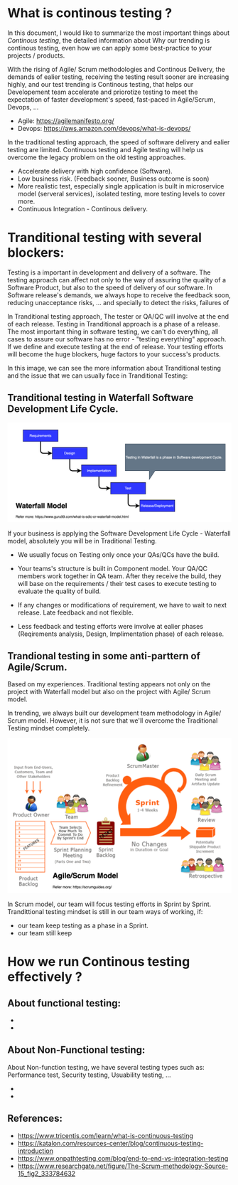 # What is continous testing ?

In this document, I would like to summarize the most important things about *Continous testing*, the detailed information about Why our trending is continous testing, even how we can apply some best-practice to your projects / products.

With the rising of Agile/ Scrum methodologies and Continous Delivery, the demands of ealier testing, receiving the testing result sooner are increasing highly, and our test trending is Continous testing, that helps our Developement team accelerate and priorotize testing to meet the expectation of faster development's speed, fast-paced in Agile/Scrum, Devops, ...

+ Agile: https://agilemanifesto.org/
+ Devops: https://aws.amazon.com/devops/what-is-devops/

In the traditional testing approach, the speed of software delivery and ealier testing are limited.  Continuous testing and Agile testing will help us overcome the legacy problem on the old testing approaches.

+ Accelerate delivery with high confidence (Software).
+ Low business risk. (Feedback sooner, Business outcome is soon)
+ More realistic test, especially single application is built in microservice model (serveral services), isolated testing, more testing levels to cover more.
+ Continuous Integration - Continous delivery.

# Tranditional testing with several blockers:

Testing is a important in development and delivery of a software. The testing approach can affect not only to the way of assuring the quality of a Software Product, but also to the speed of delivery of our software.
In Software release's demands, we always hope to receive the feedback soon, reducing unacceptance risks, ... and specially to detect the risks, failures of 

In Tranditional testing approach, The tester or QA/QC will involve at the end of each release. Testing in Tranditional approach is a phase of a release. The most important thing in software testing, we can't do everything, all cases to assure our software has no error - "testing everything" approach. If we define and execute testing at the end of release. Your testing efforts will become the huge blockers, huge factors to your success's products.

In this image, we can see the more information about Tranditional testing and the issue that we can usually face in Tranditional Testing:

## Tranditional testing in Waterfall Software Development Life Cycle.

![Waterfall-Model](../images/waterfall_model.png)

If your business is applying the Software Development Life Cycle - Waterfall model, absolutely you will be in Traditional Testing.

+ We usually focus on Testing only once your QAs/QCs have the build.

+ Your teams's structure is built in Component model.
Your QA/QC members work together in QA team. After they receive the build, they will base on the requirements / their test cases to execute testing to evaluate the quality of build.

+ If any changes or modifications of requirement, we have to wait to next release. Late feedback and not flexible.

+ Less feedback and testing efforts were involve at ealier phases (Reqirements analysis, Design, Implimentation phase) of each release.

## Trandional testing in some anti-parttern of Agile/Scrum.

Based on my experiences. Traditional testing appears not only on the project with Waterfall model but also on the project with Agile/ Scrum model.

In trending, we always built our development team methodology in Agile/ Scrum model. However, it is not sure that we'll overcome the Traditional Testing mindset completely.

![Waterfall-Model](../images/agile_scrum_model.png)

In Scrum model, our team will focus testing efforts in Sprint by Sprint. Trandittional testing mindset is still in our team ways of working, if:
- our team keep testing as a phase in a Sprint. 
- our team still keep 


# How we run Continous testing effectively ?

## About functional testing:

+ 
+ 

## About Non-Functional testing:
About Non-function testing, we have several testing types such as: Performance test, Security testing, Usuability testing, ...

+
+


## References:
- https://www.tricentis.com/learn/what-is-continuous-testing
- https://katalon.com/resources-center/blog/continuous-testing-introduction
- https://www.onpathtesting.com/blog/end-to-end-vs-integration-testing
- https://www.researchgate.net/figure/The-Scrum-methodology-Source-15_fig2_333784632
